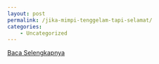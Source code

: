 ```yaml
---
layout: post
permalink: /jika-mimpi-tenggelam-tapi-selamat/
categories:
    - Uncategorized
---
```


[Baca Selengkapnya](/09)
